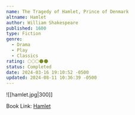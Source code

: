 ```yaml
---
name: The Tragedy of Hamlet, Prince of Denmark
altname: Hamlet
author: William Shakespeare
published: 1600
type: Fiction
genre:
  - Drama
  - Play
  - Classics
rating: 🌕🌕🌕🌑🌑
status: Completed
date: 2024-03-16 19:10:52 -0500
updated: 2024-08-11 10:36:39 -0500
---
```


![[hamlet.jpg|300]]

Book Link: [Hamlet](https://www.goodreads.com/book/show/1420.Hamlet)

